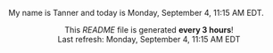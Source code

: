 My name is Tanner and today is Monday, September 4, 11:15 AM EDT.

<p align="center">This <i>README</i> file is generated <b>every 3 hours</b>!</br>Last refresh: Monday, September 4, 11:15 AM EDT<br /></p>

